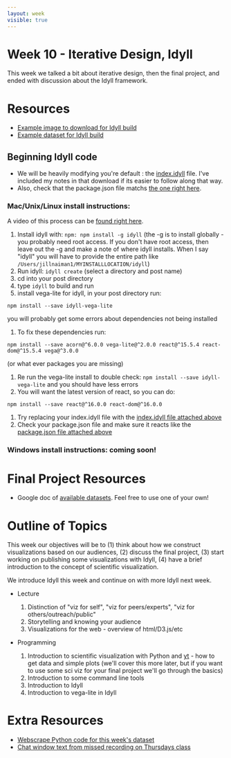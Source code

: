 ```yaml
---
layout: week
visible: true
---
```


# Week 10 - Iterative Design, Idyll

This week we talked a bit about iterative design, then the final project, and
ended with discussion about the Idyll framework.

# Resources

 * <a href='corg/imgcropped.png' download>Example image to download for Idyll build</a>
 * <a href='data/corgiData.json' download>Example dataset for Idyll build</a>

## Beginning Idyll code

 * We will be heavily modifying you're default : the <a href="idyll_website/index.idyll" download>index.idyll</a> file.  I've included my notes in that download if its easier to follow along that way.
 * Also, check that the package.json file matchs <a href="idyll_website/package.json" download> the one right here</a>.

### Mac/Unix/Linux install instructions:

A video of this process can be <a href="https://youtu.be/mWxXmWk_vDU">found right here</a>.

1. Install idyll with: ```npm: npm install -g idyll``` (the -g is to install globally - you probably need root access.  If you don't have root access, then leave out the -g and make a note of where idyll installs.  When I say "idyll" you will have to provide the entire path like ```/Users/jillnaiman1/MYINSTALLLOCATION/idyll```)
1. Run idyll: ```idyll create``` (select a directory and post name)
1. cd into your post directory
1. type ```idyll``` to build and run
1. install vega-lite for idyll, in your post directory run:
```
npm install --save idyll-vega-lite
```
you will probably get some errors about dependencies not being installed
1. To fix these dependencies run:
```
npm install --save acorn@^6.0.0 vega-lite@^2.0.0 react@^15.5.4 react-dom@^15.5.4 vega@^3.0.0
```
(or what ever packages you are missing)
1. Re run the vega-lite install to double check: ```npm install --save idyll-vega-lite``` and you should have less errors
1. You will want the latest version of react, so you can do:
```
npm install --save react@^16.0.0 react-dom@^16.0.0
```
1. Try replacing your index.idyll file with the <a href="idyll_website/index.idyll">index.idyll file attached above</a>
1. Check your package.json file and make sure it reacts like the <a href="idyll_website/package.json">package.json file attached above</a>

### Windows install instructions: coming soon!

# Final Project Resources

 * Google doc of <a href="https://docs.google.com/document/d/15UJinT5XokAHXd9fQAYD8f6d3vEkR6kJMq8kswmkOhY/edit?usp=sharing">available datasets</a>.  Feel free to use one of your own!
 
# Outline of Topics

This week our objectives will be to (1) think about how we construct visualizations based on our audiences, (2) discuss the final project, (3) start working on publishing some visualizations with Idyll, (4) have a brief introduction to the concept of scientific visualization.

We introduce Idyll this week and continue on with more Idyll next week.


 * Lecture
   1. Distinction of "viz for self", "viz for peers/experts", "viz for others/outreach/public"
   1. Storytelling and knowing your audience
   1. Visualizations for the web - overview of html/D3.js/etc

 * Programming
   1. Introduction to scientific visualization with Python and [yt](https://yt-project.org/) - how to get data and simple plots (we'll cover this more later, but if you want to use some sci viz for your final project we'll go through the basics)
   1. Introduction to some command line tools
   1. Introduction to Idyll
   1. Introduction to vega-lite in Idyll

# Extra Resources

 * <a href='corg/grabCorgData.py'>Webscrape Python code for this week's dataset</a>
 * <a href="chatWindowHist.txt">Chat window text from missed recording on Thursdays class</a>